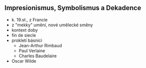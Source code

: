 ## Impresionismus, Symbolismus a Dekadence
- k. 19.st., z Francie
- z "mekky" umění, nové umělecké směny
- kontext doby
- fin de siecle
- prokletí básnici
  - Jean-Arthur Rimbaud
  - Paul Verlaine
  - Charles Baudelaire
- Oscar Wilde

